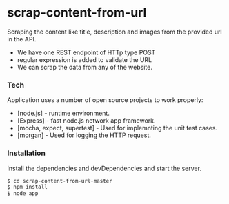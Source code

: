 # scrap-content-from-url
Scraping the content like title, description and images from the provided url in the API.

  - We have one REST endpoint of HTTp type POST
  - regular expression is added to validate the URL
  - We can scrap the data from any of the website.
### Tech

Application uses a number of open source projects to work properly:

* [node.js] - runtime environment.
* [Express] - fast node.js network app framework.
* [mocha, expect, supertest] - Used for implemnting the unit test cases.
* [morgan] - Used for logging the HTTP request.

### Installation
Install the dependencies and devDependencies and start the server.

```sh
$ cd scrap-content-from-url-master
$ npm install
$ node app
```
